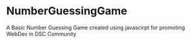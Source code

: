 # NumberGuessingGame
A Basic Number Guessing Game created using javascirpt for promoting WebDev in DSC Community
